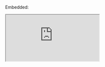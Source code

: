 Embedded:

<iframe src="https://raw.githubusercontent.com/wiki/team-zomsa/aplib.net/Quick-Start-Guide.md"></iframe>